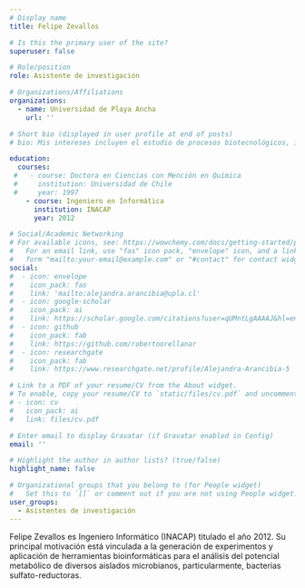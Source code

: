```yaml
---
# Display name
title: Felipe Zevallos

# Is this the primary user of the site?
superuser: false

# Role/position
role: Asistente de investigación 

# Organizations/Affiliations
organizations:
  - name: Universidad de Playa Ancha
    url: ''

# Short bio (displayed in user profile at end of posts)
# bio: Mis intereses incluyen el estudio de procesos biotecnológicos, incluyendo la biorremediación y el tratamiento de aguas grises. 

education:
  courses:
 #   - course: Doctora en Ciencias con Mención en Química
 #     institution: Universidad de Chile
 #     year: 1997
    - course: Ingeniero en Informática
      institution: INACAP
      year: 2012

# Social/Academic Networking
# For available icons, see: https://wowchemy.com/docs/getting-started/page-builder/#icons
#   For an email link, use "fas" icon pack, "envelope" icon, and a link in the
#   form "mailto:your-email@example.com" or "#contact" for contact widget.
social:
#  - icon: envelope
#    icon_pack: fas
#    link: 'mailto:alejandra.arancibia@upla.cl'
#  - icon: google-scholar
#    icon_pack: ai
#    link: https://scholar.google.com/citations?user=qUMntLgAAAAJ&hl=en
#  - icon: github
#    icon_pack: fab
#    link: https://github.com/robertoorellanar
#  - icon: researchgate
#    icon_pack: fab
#    link: https://www.researchgate.net/profile/Alejandra-Arancibia-5

# Link to a PDF of your resume/CV from the About widget.
# To enable, copy your resume/CV to `static/files/cv.pdf` and uncomment the lines below.
# - icon: cv
#   icon_pack: ai
#   link: files/cv.pdf

# Enter email to display Gravatar (if Gravatar enabled in Config)
email: ''

# Highlight the author in author lists? (true/false)
highlight_name: false

# Organizational groups that you belong to (for People widget)
#   Set this to `[]` or comment out if you are not using People widget.
user_groups:
  - Asistentes de investigación
---
```


Felipe Zevallos es Ingeniero Informático (INACAP) titulado el año 2012. Su principal motivación está vinculada a la generación de experimentos y aplicación de herramientas bioinformáticas para el análisis del potencial metabólico de diversos aislados microbianos, particularmente, bacterias sulfato-reductoras.

